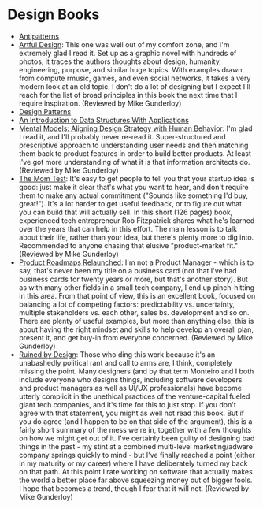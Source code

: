 # Design Books

  * [Antipatterns](https://www.amazon.com/AntiPatterns-William-J-Brown/dp/0471197130)
  * [Artful Design](https://www.amazon.com/Artful-Design-Technology-MusiComic-Manifesto/dp/1503600521): This one was well out of my comfort zone, and I'm extremely glad I read it. Set up as a graphic novel with hundreds of photos, it traces the authors thoughts about design, humanity, engineering, purpose, and similar huge topics. With examples drawn from compute rmusic, games, and even social networks, it takes a very modern look at an old topic. I don't do a lot of designing but I expect I'll reach for the list of broad principles in this book the next time that I require inspiration. (Reviewed by Mike Gunderloy)
  * [Design Patterns](https://www.amazon.com/Design-Patterns-Elements-Reusable-Object-Oriented/dp/0201633612)
  * [An Introduction to Data Structures With Applications](https://www.amazon.com/Introduction-Structures-Applications-McGraw-Hill-Computer/dp/0070651574)
  * [Mental Models: Aligning Design Strategy with Human Behavior](https://www.amazon.com/Mental-Models-Aligning-Strategy-Behavior-ebook/dp/B004VFUOQ0): I'm glad I read it, and I'll probably never re-read it. Super-structured and prescriptive approach to understanding user needs and then matching them back to product features in order to build better products. At least I've got more understanding of what it is that information architects do. (Reviewed by Mike Gunderloy)
  * [The Mom Test](https://www.amazon.com/Mom-Test-customers-business-everyone/dp/1492180742): It's easy to get people to tell you that your startup idea is good: just make it clear that's what you want to hear, and don't require them to make any actual commitment ("Sounds like something I'd buy, great!"). It's a lot harder to get useful feedback, or to figure out what you can build that will actually sell. In this short (126 pages) book, experienced tech entrepreneur Rob Fitzpatrick shares what he's learned over the years that can help in this effort. The main lesson is to talk about their life, rather than your idea, but there's plenty more to dig into. Recommended to anyone chasing that elusive "product-market fit." (Reviewed by Mike Gunderloy)
  * [Product Roadmaps Relaunched](https://www.amazon.com/Product-Roadmaps-Relaunched-Direction-Uncertainty/dp/149197172X):     I'm not a Product Manager - which is to say, that's never been my title on a business card (not that I've had business cards for twenty years or more, but that's another story). But as with many other fields in a small tech company, I end up pinch-hitting in this area. From that point of view, this is an excellent book, focused on balancing a lot of competing factors: predictability vs. uncertainty, multiple stakeholders vs. each other, sales bs. development and so on. There are plenty of useful examples, but more than anything else, this is about having the right mindset and skills to help develop an overall plan, present it, and get buy-in from everyone concerned. (Reviewed by Mike Gunderloy)
  * [Ruined by Design](https://www.amazon.com/Ruined-Design-Designers-Destroyed-World/dp/1090532083): Those who ding this work because it's an unabashedly political rant and call to arms are, I think, completely missing the point. Many designers (and by that term Monteiro and I both include everyone who designs things, including software developers and product managers as well as UI/UX professionals) have become utterly complicit in the unethical practices of the venture-capital fueled giant tech companies, and it's time for this to just stop. If you don't agree with that statement, you might as well not read this book. But if you do agree (and I happen to be on that side of the argument), this is a fairly short summary of the mess we're in, together with a few thoughts on how we might get out of it. I've certainly been guilty of designing bad things in the past - my stint at a combined multi-level marketing/adware company springs quickly to mind - but I've finally reached a point (either in my maturity or my career) where I have deliberately turned my back on that path. At this point I rate working on software that actually makes the world a better place far above squeezing money out of bigger fools. I hope that becomes a trend, though I fear that it will not. (Reviewed by Mike Gunderloy)
